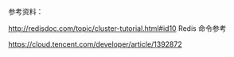 参考资料：

http://redisdoc.com/topic/cluster-tutorial.html#id10   Redis 命令参考

https://cloud.tencent.com/developer/article/1392872   
